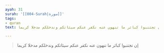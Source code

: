 ```yaml
---
ayah: 31
surah: '[[004-Surah|سورة]]'
tags:
- quran
text: إن تجتنبوا كبائر ما تنهون عنه نكفر عنكم سيئاتكم وندخلكم مدخلا كريما

---
```

> إن تجتنبوا كبائر ما تنهون عنه نكفر عنكم سيئاتكم وندخلكم مدخلا كريما
